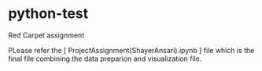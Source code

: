 # python-test
Red Carpet assignment

PLease refer the [ ProjectAssignment(ShayerAnsari).ipynb ] file which is the final file combining the data preparion and visualization file.
